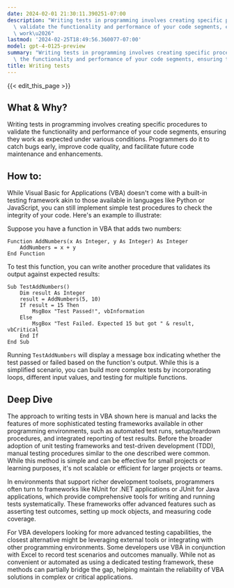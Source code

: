```yaml
---
date: 2024-02-01 21:30:11.390251-07:00
description: "Writing tests in programming involves creating specific procedures to\
  \ validate the functionality and performance of your code segments, ensuring they\
  \ work\u2026"
lastmod: '2024-02-25T18:49:56.360077-07:00'
model: gpt-4-0125-preview
summary: "Writing tests in programming involves creating specific procedures to validate\
  \ the functionality and performance of your code segments, ensuring they work\u2026"
title: Writing tests
---
```


{{< edit_this_page >}}

## What & Why?

Writing tests in programming involves creating specific procedures to validate the functionality and performance of your code segments, ensuring they work as expected under various conditions. Programmers do it to catch bugs early, improve code quality, and facilitate future code maintenance and enhancements.

## How to:

While Visual Basic for Applications (VBA) doesn't come with a built-in testing framework akin to those available in languages like Python or JavaScript, you can still implement simple test procedures to check the integrity of your code. Here's an example to illustrate:

Suppose you have a function in VBA that adds two numbers:

```basic
Function AddNumbers(x As Integer, y As Integer) As Integer
    AddNumbers = x + y
End Function
```

To test this function, you can write another procedure that validates its output against expected results:

```basic
Sub TestAddNumbers()
    Dim result As Integer
    result = AddNumbers(5, 10)
    If result = 15 Then
        MsgBox "Test Passed!", vbInformation
    Else
        MsgBox "Test Failed. Expected 15 but got " & result, vbCritical
    End If
End Sub
```

Running `TestAddNumbers` will display a message box indicating whether the test passed or failed based on the function's output. While this is a simplified scenario, you can build more complex tests by incorporating loops, different input values, and testing for multiple functions.

## Deep Dive

The approach to writing tests in VBA shown here is manual and lacks the features of more sophisticated testing frameworks available in other programming environments, such as automated test runs, setup/teardown procedures, and integrated reporting of test results. Before the broader adoption of unit testing frameworks and test-driven development (TDD), manual testing procedures similar to the one described were common. While this method is simple and can be effective for small projects or learning purposes, it's not scalable or efficient for larger projects or teams.

In environments that support richer development toolsets, programmers often turn to frameworks like NUnit for .NET applications or JUnit for Java applications, which provide comprehensive tools for writing and running tests systematically. These frameworks offer advanced features such as asserting test outcomes, setting up mock objects, and measuring code coverage.

For VBA developers looking for more advanced testing capabilities, the closest alternative might be leveraging external tools or integrating with other programming environments. Some developers use VBA in conjunction with Excel to record test scenarios and outcomes manually. While not as convenient or automated as using a dedicated testing framework, these methods can partially bridge the gap, helping maintain the reliability of VBA solutions in complex or critical applications.
